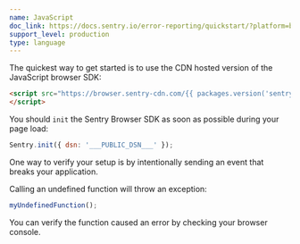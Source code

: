 ```yaml
---
name: JavaScript
doc_link: https://docs.sentry.io/error-reporting/quickstart/?platform=browser
support_level: production
type: language
---
```

The quickest way to get started is to use the CDN hosted version of the JavaScript browser SDK:

```html
<script src="https://browser.sentry-cdn.com/{{ packages.version('sentry.javascript.browser') }}/bundle.min.js" integrity="sha384-{{ packages.checksum('sentry.javascript.browser', 'bundle.min.js', 'sha384-base64') }}" crossorigin="anonymous">
</script>
```






You should `init` the Sentry Browser SDK as soon as possible during your page load:

```javascript
Sentry.init({ dsn: '___PUBLIC_DSN___' });
```



One way to verify your setup is by intentionally sending an event that breaks your application.

Calling an undefined function will throw an exception:

```js
myUndefinedFunction();
```

You can verify the function caused an error by checking your browser console.
